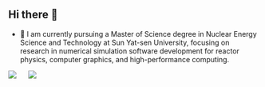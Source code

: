 ## Hi there 👋
- 🔭 I am currently pursuing a Master of Science degree in Nuclear Energy Science and Technology at Sun Yat-sen University, focusing on research in numerical simulation software development for reactor physics, computer graphics, and high-performance computing.

<div style="display: inline-block;">
    <img src="https://github-readme-stats.vercel.app/api?username=JIERSHAO" />
</div>
<div style="display: inline-block; margin-left: 20px;">
    <img src="https://github-readme-stats.vercel.app/api/top-langs/?username=JIERSHAO" />
</div>
<!--
**JIERSHAO/JIERSHAO** is a ✨ _special_ ✨ repository because its `README.md` (this file) appears on your GitHub profile.

Here are some ideas to get you started:

- 🔭 I’m currently working on ...
- 🌱 I’m currently learning ...
- 👯 I’m looking to collaborate on ...
- 🤔 I’m looking for help with ...
- 💬 Ask me about ...
- 📫 How to reach me: ...
- 😄 Pronouns: ...
- ⚡ Fun fact: ...
-->
